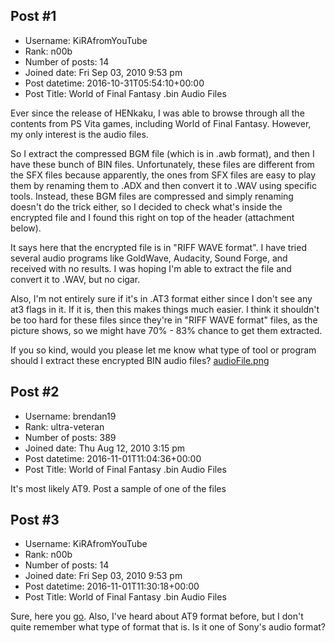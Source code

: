 ## Post #1
- Username: KiRAfromYouTube
- Rank: n00b
- Number of posts: 14
- Joined date: Fri Sep 03, 2010 9:53 pm
- Post datetime: 2016-10-31T05:54:10+00:00
- Post Title: World of Final Fantasy .bin Audio Files

Ever since the release of HENkaku, I was able to browse through all the contents from PS Vita games, including World of Final Fantasy. However, my only interest is the audio files.

So I extract the compressed BGM file (which is in .awb format), and then I have these bunch of BIN files. Unfortunately, these files are different from the SFX files because apparently, the ones from SFX files are easy to play them by renaming them to .ADX and then convert it to .WAV using specific tools. Instead, these BGM files are compressed and simply renaming doesn't do the trick either, so I decided to check what's inside the encrypted file and I found this right on top of the header (attachment below).

It says here that the encrypted file is in "RIFF WAVE format". I have tried several audio programs like GoldWave, Audacity, Sound Forge, and received with no results. I was hoping I'm able to extract the file and convert it to .WAV, but no cigar.

Also, I'm not entirely sure if it's in .AT3 format either since I don't see any at3 flags in it. If it is, then this makes things much easier. I think it shouldn't be too hard for these files since they're in "RIFF WAVE format" files, as the picture shows, so we might have 70% - 83% chance to get them extracted.

If you so kind, would you please let me know what type of tool or program should I extract these encrypted BIN audio files?
[audioFile.png](https://xentaxbackup.github.io/file/11852_audioFile.png)
## Post #2
- Username: brendan19
- Rank: ultra-veteran
- Number of posts: 389
- Joined date: Thu Aug 12, 2010 3:15 pm
- Post datetime: 2016-11-01T11:04:36+00:00
- Post Title: World of Final Fantasy .bin Audio Files

It's most likely AT9. Post a sample of one of the files
## Post #3
- Username: KiRAfromYouTube
- Rank: n00b
- Number of posts: 14
- Joined date: Fri Sep 03, 2010 9:53 pm
- Post datetime: 2016-11-01T11:30:18+00:00
- Post Title: World of Final Fantasy .bin Audio Files

Sure, here you [go](http://www.mediafire.com/file/egwbh803e8663q3/00000052.bin). Also, I've heard about AT9 format before, but I don't quite remember what type of format that is. Is it one of Sony's audio format?
